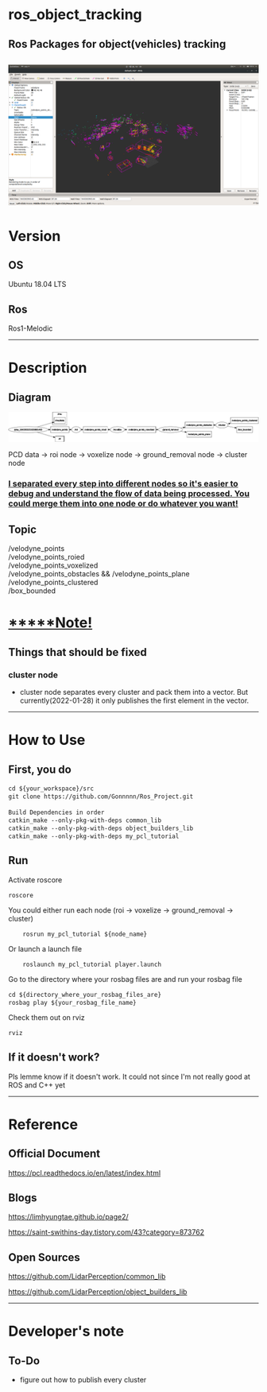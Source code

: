 # ros_object_tracking
## Ros Packages for object(vehicles) tracking  
![screenshot1](./img/screenshot1.png)
---
# Version
## OS
Ubuntu 18.04 LTS
## Ros
Ros1-Melodic

---

# Description
## Diagram
![rosgraph2](./img/rosgraph2.png)

PCD data -> roi node -> voxelize node -> ground_removal node -> cluster node    

### <b><u>I separated every step into different nodes so it's easier to debug and understand the flow of data being processed. You could merge them into one node or do whatever you want!  </u></b>

## Topic
/velodyne_points  
/velodyne_points_roied  
/velodyne_points_voxelized  
/velodyne_points_obstacles && /velodyne_points_plane  
/velodyne_points_clustered  
/box_bounded

# <b><u>*****Note!</u></b>
## Things that should be fixed
### cluster node
- cluster node separates every cluster and pack them into a vector. But currently(2022-01-28) it only publishes the first element in the vector.
---
# How to Use
## First, you do
    cd ${your_workspace}/src    
    git clone https://github.com/Gonnnnn/Ros_Project.git

    Build Dependencies in order
    catkin_make --only-pkg-with-deps common_lib
    catkin_make --only-pkg-with-deps object_builders_lib
    catkin_make --only-pkg-with-deps my_pcl_tutorial

## Run
Activate roscore  

    roscore

You could either run each node
(roi -> voxelize -> ground_removal -> cluster)

        rosrun my_pcl_tutorial ${node_name}

Or launch a launch file

        roslaunch my_pcl_tutorial player.launch

Go to the directory where your rosbag files are and run your rosbag file

    cd ${directory_where_your_rosbag_files_are}
    rosbag play ${your_rosbag_file_name}

Check them out on rviz

    rviz

## If it doesn't work?
Pls lemme know if it doesn't work. It could not since I'm not really good at ROS and C++ yet

---

# Reference
## Official Document
https://pcl.readthedocs.io/en/latest/index.html  

## Blogs
https://limhyungtae.github.io/page2/  

https://saint-swithins-day.tistory.com/43?category=873762  

## Open Sources
https://github.com/LidarPerception/common_lib

https://github.com/LidarPerception/object_builders_lib

---

# Developer's note
## To-Do
- figure out how to publish every cluster